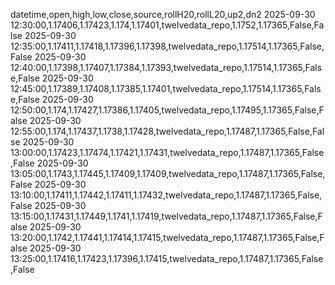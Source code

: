 datetime,open,high,low,close,source,rollH20,rollL20,up2,dn2
2025-09-30 12:30:00,1.17406,1.17423,1.174,1.17401,twelvedata_repo,1.1752,1.17365,False,False
2025-09-30 12:35:00,1.17411,1.17418,1.17396,1.17398,twelvedata_repo,1.17514,1.17365,False,False
2025-09-30 12:40:00,1.17398,1.17407,1.17384,1.17393,twelvedata_repo,1.17514,1.17365,False,False
2025-09-30 12:45:00,1.17389,1.17408,1.17385,1.17401,twelvedata_repo,1.17514,1.17365,False,False
2025-09-30 12:50:00,1.174,1.17427,1.17386,1.17405,twelvedata_repo,1.17495,1.17365,False,False
2025-09-30 12:55:00,1.174,1.17437,1.1738,1.17428,twelvedata_repo,1.17487,1.17365,False,False
2025-09-30 13:00:00,1.17423,1.17474,1.17421,1.17431,twelvedata_repo,1.17487,1.17365,False,False
2025-09-30 13:05:00,1.1743,1.17445,1.17409,1.17409,twelvedata_repo,1.17487,1.17365,False,False
2025-09-30 13:10:00,1.17411,1.17442,1.17411,1.17432,twelvedata_repo,1.17487,1.17365,False,False
2025-09-30 13:15:00,1.17431,1.17449,1.1741,1.17419,twelvedata_repo,1.17487,1.17365,False,False
2025-09-30 13:20:00,1.1742,1.17441,1.17414,1.17415,twelvedata_repo,1.17487,1.17365,False,False
2025-09-30 13:25:00,1.17416,1.17423,1.17396,1.17415,twelvedata_repo,1.17487,1.17365,False,False
